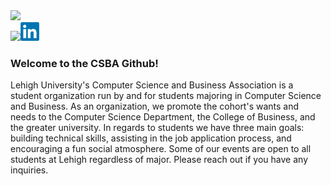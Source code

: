 <img src="https://i.imgur.com/mNpRKxD.png"/>
<div><a href="https://www.instagram.com/lehighcsb/"><img style="background-color: white;" src="https://i.imgur.com/FuqE2WG.png" height="30px"/></a><a href="https://www.linkedin.com/groups/4481359/"><img src="https://raw.githubusercontent.com/CarlFreyer/.github/patch-1/768px-LinkedIn_logo_initials.webp" height="30px"/></a></div>
<div>
  <h3>Welcome to the CSBA Github!</h3>
  <p> Lehigh University's Computer Science and Business Association is a student organization run by and for students majoring in Computer Science and Business. As an organization, we promote the cohort's wants and needs to the Computer Science Department, the College of Business, and the greater university. In regards to students we have three main goals: building technical skills, assisting in the job application process, and encouraging a fun social atmosphere. Some of our events are open to all students at Lehigh regardless of major. Please reach out if you have any inquiries. </p>
</div>
